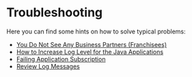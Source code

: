 # Troubleshooting

Here you can find some hints on how to solve typical problems:
* [You Do Not See Any Business Partners (Franchisees)](/documentation/troubleshooting/no-business-partners-visible/README.md)
* [How to Increase Log Level for the Java Applications](/documentation/troubleshooting/log-level/README.md)
* [Failing Application Subscription](/documentation/troubleshooting/subscription-failing/README.md)
* [Review Log Messages](/documentation/troubleshooting/logviewer/README.md)

